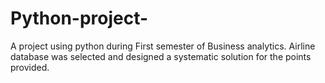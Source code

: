 # Python-project-
A project using python during First semester of Business analytics. Airline database was selected and designed a systematic solution for the points provided. 
